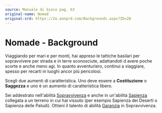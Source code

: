 ```yaml
---
source: Manuale di Gioco pag. 63
original-name: Nomad
original-srd: https://2e.aonprd.com/Backgrounds.aspx?ID=28
---
```


# Nomade - Background

Viaggiando per mari e per monti, hai appreso le tattiche basilari per
sopravvivere per strada e in terre sconosciute, adattandoti d avere poche scorte
e anche meno agi. In quanto avventuriero, continui a viaggiare, spesso per
recarti in luoghi ancor più pericolosi.

Scegli due aumenti di caratteristica. Uno deve essere a **Costituzione** o
**Saggezza** e uno è un aumento di caratteristica libero.

Sei addestrato nell'abilità [Sopravvivenza](/abilita/sopravvivenza) e anche in
un'abilità [Sapienza](/abilita/sapienza) collegata a un terreno in cui hai
vissuto (per esempio Sapienza dei Deserti o Sapienza delle Paludi). Ottieni il
talento di abilità [Garanzia](/talenti/generici/garanzia) in Sopravvivenza.
